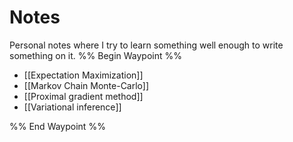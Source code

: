 # Notes
Personal notes where I try to learn something well enough to write something on it. 
%% Begin Waypoint %%
- [[Expectation Maximization]]
- [[Markov Chain Monte-Carlo]]
- [[Proximal gradient method]]
- [[Variational inference]]

%% End Waypoint %%